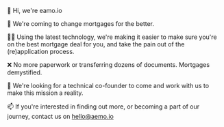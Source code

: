 👋 Hi, we're eamo.io

🏡 We're coming to change mortgages for the better.

🧑‍💻 Using the latest technology, we're making it easier to make sure you're on the best mortgage deal for you, and take the pain out of the (re)application process. 

❌ No more paperwork or transferring dozens of documents. Mortgages demystified.

💞️ We're looking for a technical co-founder to come and work with us to make this mission a reality.

📫 If you're interested in finding out more, or becoming a part of our journey, contact us on hello@aemo.io
